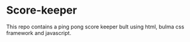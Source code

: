 # Score-keeper
This repo contains a ping pong score keeper bult using html, bulma css framework and javascript.
